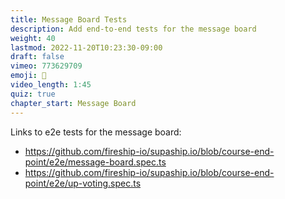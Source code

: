 ```yaml
---
title: Message Board Tests
description: Add end-to-end tests for the message board
weight: 40
lastmod: 2022-11-20T10:23:30-09:00
draft: false
vimeo: 773629709
emoji: 💭
video_length: 1:45
quiz: true
chapter_start: Message Board
---
```


Links to e2e tests for the message board:

- https://github.com/fireship-io/supaship.io/blob/course-end-point/e2e/message-board.spec.ts
- https://github.com/fireship-io/supaship.io/blob/course-end-point/e2e/up-voting.spec.ts